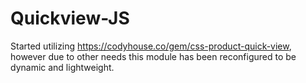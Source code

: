 # Quickview-JS
Started utilizing https://codyhouse.co/gem/css-product-quick-view, however due to other needs this module has been reconfigured to be dynamic and lightweight.
